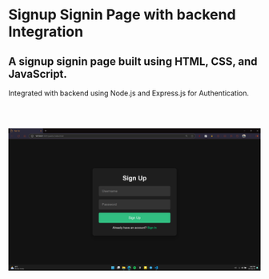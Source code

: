 # Signup Signin Page with backend Integration

## A signup signin page built using HTML, CSS, and JavaScript.

Integrated with backend using Node.js and Express.js for Authentication.

<br>
<br>

![alt text](image.png)
